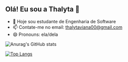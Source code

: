 ## Olá! Eu sou a Thalyta 👋


- 🔭 Hoje sou estudante de Engenharia de Software
- 📫 Contate-me no email: thalytaviana00@gmail.com
- 😄 Pronouns: ela/dela

![Anurag's GitHub stats](https://github-readme-stats.vercel.app/api?username=thalytaviana&hide=stars,prs&show_icons=true&theme=jolly)

[![Top Langs](https://github-readme-stats.vercel.app/api/top-langs/?username=thalytaviana&theme=jolly)](https://github.com/anuraghazra/github-readme-stats)

